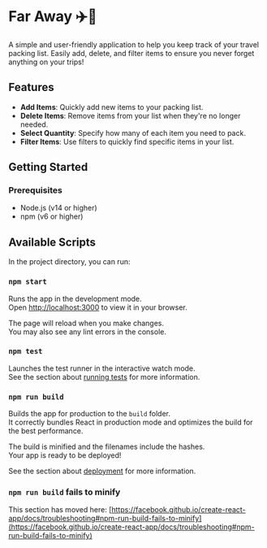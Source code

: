 
# Far Away ✈️🧳

A simple and user-friendly application to help you keep track of your travel packing list. 
Easily add, delete, and filter items to ensure you never forget anything on your trips!

## Features

- **Add Items**: Quickly add new items to your packing list.
- **Delete Items**: Remove items from your list when they're no longer needed.
- **Select Quantity**: Specify how many of each item you need to pack.
- **Filter Items**: Use filters to quickly find specific items in your list.

## Getting Started

### Prerequisites

- Node.js (v14 or higher)
- npm (v6 or higher)
  
## Available Scripts

In the project directory, you can run:

### `npm start`

Runs the app in the development mode.\
Open [http://localhost:3000](http://localhost:3000) to view it in your browser.

The page will reload when you make changes.\
You may also see any lint errors in the console.

### `npm test`

Launches the test runner in the interactive watch mode.\
See the section about [running tests](https://facebook.github.io/create-react-app/docs/running-tests) for more information.

### `npm run build`

Builds the app for production to the `build` folder.\
It correctly bundles React in production mode and optimizes the build for the best performance.

The build is minified and the filenames include the hashes.\
Your app is ready to be deployed!

See the section about [deployment](https://facebook.github.io/create-react-app/docs/deployment) for more information.



### `npm run build` fails to minify

This section has moved here: [https://facebook.github.io/create-react-app/docs/troubleshooting#npm-run-build-fails-to-minify](https://facebook.github.io/create-react-app/docs/troubleshooting#npm-run-build-fails-to-minify)
